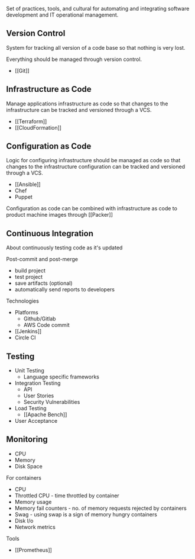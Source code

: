 
Set of practices, tools, and cultural for automating and integrating software development and IT operational management.


## Version Control

System for tracking all version of a code base so that nothing is very lost.

Everything should be managed through version control.

- [[Git]]


## Infrastructure as Code

Manage applications infrastructure as code so that changes to the infrastructure can be tracked and versioned through a VCS.

- [[Terraform]]
- [[CloudFormation]]


## Configuration as Code

Logic for configuring infrastructure should be managed as code so that changes to the infrastructure configuration can be tracked and versioned through a VCS.

- [[Ansible]]
- Chef
- Puppet

Configuration as code can be combined with infrastructure as code to product machine images through [[Packer]]


## Continuous Integration

About continuously testing code as it's updated

Post-commit and post-merge
- build project
- test project
- save artifacts (optional)
- automatically send reports to developers

Technologies
- Platforms
	- Github/Gitlab
	- AWS Code commit
- [[Jenkins]]
- Circle CI


## Testing

- Unit Testing
	- Language specific frameworks
- Integration Testing
	- API
	- User Stories
	- Security Vulnerabilities
- Load Testing
	- [[Apache Bench]]
- User Acceptance


## Monitoring

- CPU
- Memory
- Disk Space

For containers
- CPU
- Throttled CPU - time throttled by container
- Memory usage
- Memory fail counters - no. of memory requests rejected by containers
- Swag - using swap is a sign of memory hungry containers
- Disk I/o
- Network metrics

Tools
- [[Prometheus]]
